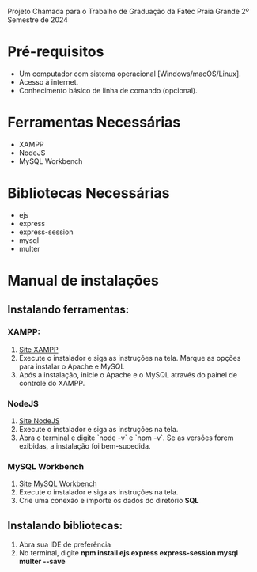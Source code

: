 Projeto Chamada para o Trabalho de Graduação da Fatec Praia Grande 2º Semestre de 2024

<h1>Pré-requisitos</h1>
<ul>
  <li>Um computador com sistema operacional [Windows/macOS/Linux].
  <li>Acesso à internet.
  <li>Conhecimento básico de linha de comando (opcional).
</ul>

<h1>Ferramentas Necessárias</h1>
<ul>
  <li>XAMPP
  <li>NodeJS
  <li>MySQL Workbench
</ul>

<h1>Bibliotecas Necessárias</h1>
<ul>
  <li>ejs
  <li>express
  <li>express-session
  <li>mysql
  <li>multer
</ul>

<h1> Manual de instalações </h1>
<h2> Instalando ferramentas: </h2>
<h3> XAMPP: </h3>
<ol>
  <li><a href="https://www.apachefriends.org/pt_br/download.html" target='_blank'>Site XAMPP</a>
  <li>Execute o instalador e siga as instruções na tela. Marque as opções para instalar o Apache e MySQL
  <li>Após a instalação, inicie o Apache e o MySQL através do painel de controle do XAMPP.
</ol>
<h3> NodeJS</h3>
<ol>
  <li><a href="https://nodejs.org/pt/download/prebuilt-installer">Site NodeJS</a>
  <li>Execute o instalador e siga as instruções na tela.
  <li>Abra o terminal e digite `node -v` e `npm -v`. Se as versões forem exibidas, a instalação foi bem-sucedida.
</ol>
<h3> MySQL Workbench </h3>
<ol>
  <li><a href="https://dev.mysql.com/downloads/workbench/">Site MySQL Workbench</a>
  <li>Execute o instalador e siga as instruções na tela.
  <li>Crie uma conexão e importe os dados do diretório <b>SQL</b>
</ol>
<h2> Instalando bibliotecas: </h2>
<ol>
  <li> Abra sua IDE de preferência
  <li> No terminal, digite <b>npm install ejs express express-session mysql multer --save</b>
</ol>
